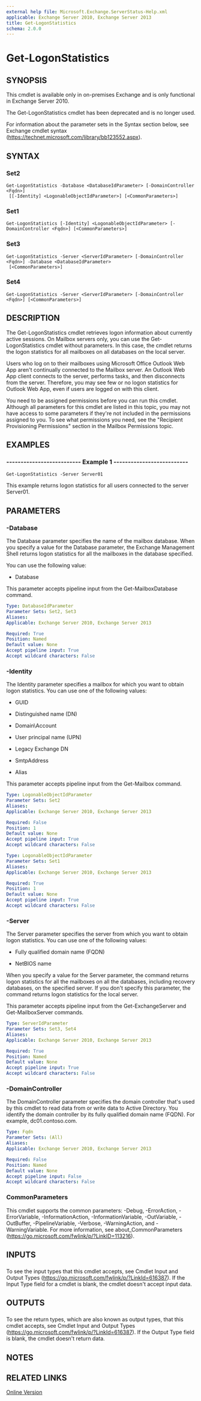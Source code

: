 ```yaml
---
external help file: Microsoft.Exchange.ServerStatus-Help.xml
applicable: Exchange Server 2010, Exchange Server 2013
title: Get-LogonStatistics
schema: 2.0.0
---
```


# Get-LogonStatistics

## SYNOPSIS
This cmdlet is available only in on-premises Exchange and is only functional in Exchange Server 2010.

The Get-LogonStatistics cmdlet has been deprecated and is no longer used.

For information about the parameter sets in the Syntax section below, see Exchange cmdlet syntax (https://technet.microsoft.com/library/bb123552.aspx).

## SYNTAX

### Set2
```
Get-LogonStatistics -Database <DatabaseIdParameter> [-DomainController <Fqdn>]
 [[-Identity] <LogonableObjectIdParameter>] [<CommonParameters>]
```

### Set1
```
Get-LogonStatistics [-Identity] <LogonableObjectIdParameter> [-DomainController <Fqdn>] [<CommonParameters>]
```

### Set3
```
Get-LogonStatistics -Server <ServerIdParameter> [-DomainController <Fqdn>] -Database <DatabaseIdParameter>
 [<CommonParameters>]
```

### Set4
```
Get-LogonStatistics -Server <ServerIdParameter> [-DomainController <Fqdn>] [<CommonParameters>]
```

## DESCRIPTION
The Get-LogonStatistics cmdlet retrieves logon information about currently active sessions. On Mailbox servers only, you can use the Get-LogonStatistics cmdlet without parameters. In this case, the cmdlet returns the logon statistics for all mailboxes on all databases on the local server.

Users who log on to their mailboxes using Microsoft Office Outlook Web App aren't continually connected to the Mailbox server. An Outlook Web App client connects to the server, performs tasks, and then disconnects from the server. Therefore, you may see few or no logon statistics for Outlook Web App, even if users are logged on with this client.

You need to be assigned permissions before you can run this cmdlet. Although all parameters for this cmdlet are listed in this topic, you may not have access to some parameters if they're not included in the permissions assigned to you. To see what permissions you need, see the "Recipient Provisioning Permissions" section in the Mailbox Permissions topic.

## EXAMPLES

### -------------------------- Example 1 --------------------------
```
Get-LogonStatistics -Server Server01
```

This example returns logon statistics for all users connected to the server Server01.

## PARAMETERS

### -Database
The Database parameter specifies the name of the mailbox database. When you specify a value for the Database parameter, the Exchange Management Shell returns logon statistics for all the mailboxes in the database specified.

You can use the following value:

- Database

This parameter accepts pipeline input from the Get-MailboxDatabase command.

```yaml
Type: DatabaseIdParameter
Parameter Sets: Set2, Set3
Aliases:
Applicable: Exchange Server 2010, Exchange Server 2013

Required: True
Position: Named
Default value: None
Accept pipeline input: True
Accept wildcard characters: False
```

### -Identity
The Identity parameter specifies a mailbox for which you want to obtain logon statistics. You can use one of the following values:

- GUID

- Distinguished name (DN)

- Domain\\Account

- User principal name (UPN)

- Legacy Exchange DN

- SmtpAddress

- Alias

This parameter accepts pipeline input from the Get-Mailbox command.

```yaml
Type: LogonableObjectIdParameter
Parameter Sets: Set2
Aliases:
Applicable: Exchange Server 2010, Exchange Server 2013

Required: False
Position: 1
Default value: None
Accept pipeline input: True
Accept wildcard characters: False
```

```yaml
Type: LogonableObjectIdParameter
Parameter Sets: Set1
Aliases:
Applicable: Exchange Server 2010, Exchange Server 2013

Required: True
Position: 1
Default value: None
Accept pipeline input: True
Accept wildcard characters: False
```

### -Server
The Server parameter specifies the server from which you want to obtain logon statistics. You can use one of the following values:

- Fully qualified domain name (FQDN)

- NetBIOS name

When you specify a value for the Server parameter, the command returns logon statistics for all the mailboxes on all the databases, including recovery databases, on the specified server. If you don't specify this parameter, the command returns logon statistics for the local server.

This parameter accepts pipeline input from the Get-ExchangeServer and Get-MailboxServer commands.

```yaml
Type: ServerIdParameter
Parameter Sets: Set3, Set4
Aliases:
Applicable: Exchange Server 2010, Exchange Server 2013

Required: True
Position: Named
Default value: None
Accept pipeline input: True
Accept wildcard characters: False
```

### -DomainController
The DomainController parameter specifies the domain controller that's used by this cmdlet to read data from or write data to Active Directory. You identify the domain controller by its fully qualified domain name (FQDN). For example, dc01.contoso.com.

```yaml
Type: Fqdn
Parameter Sets: (All)
Aliases:
Applicable: Exchange Server 2010, Exchange Server 2013

Required: False
Position: Named
Default value: None
Accept pipeline input: False
Accept wildcard characters: False
```

### CommonParameters
This cmdlet supports the common parameters: -Debug, -ErrorAction, -ErrorVariable, -InformationAction, -InformationVariable, -OutVariable, -OutBuffer, -PipelineVariable, -Verbose, -WarningAction, and -WarningVariable. For more information, see about_CommonParameters (https://go.microsoft.com/fwlink/p/?LinkID=113216).

## INPUTS

###  
To see the input types that this cmdlet accepts, see Cmdlet Input and Output Types (https://go.microsoft.com/fwlink/p/?LinkId=616387). If the Input Type field for a cmdlet is blank, the cmdlet doesn't accept input data.

## OUTPUTS

###  
To see the return types, which are also known as output types, that this cmdlet accepts, see Cmdlet Input and Output Types (https://go.microsoft.com/fwlink/p/?LinkId=616387). If the Output Type field is blank, the cmdlet doesn't return data.

## NOTES

## RELATED LINKS

[Online Version](https://technet.microsoft.com/library/c06f202e-2302-4122-a514-9d11b6ad2c47.aspx)
